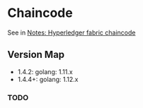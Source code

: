 # Chaincode


See in [Notes: Hyperledger fabric chaincode](https://github.com/davidkhala/fabric-common/tree/release-1.4#notes-chaincode)
## Version Map
- 1.4.2: golang: 1.11.x
- 1.4.4+: golang: 1.12.x

### TODO
